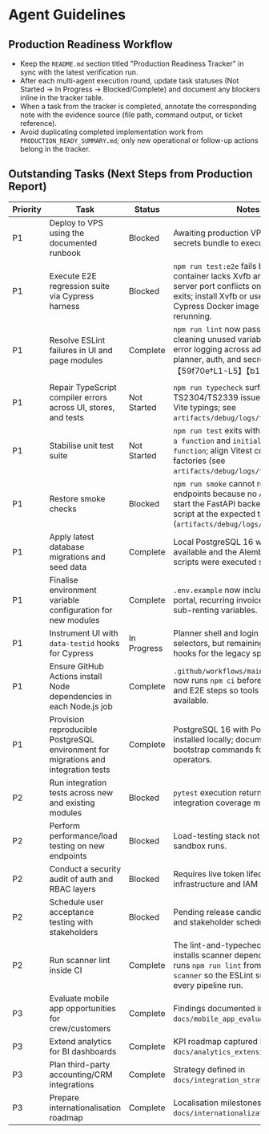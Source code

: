 # Agent Guidelines

## Production Readiness Workflow

- Keep the `README.md` section titled "Production Readiness Tracker" in sync with the latest verification run.
- After each multi-agent execution round, update task statuses (Not Started → In Progress → Blocked/Complete) and document any blockers inline in the tracker table.
- When a task from the tracker is completed, annotate the corresponding note with the evidence source (file path, command output, or ticket reference).
- Avoid duplicating completed implementation work from `PRODUCTION_READY_SUMMARY.md`; only new operational or follow-up actions belong in the tracker.

## Outstanding Tasks (Next Steps from Production Report)

| Priority | Task                                                                               | Status      | Notes                                                                                                                                                                                   |
| -------- | ---------------------------------------------------------------------------------- | ----------- | --------------------------------------------------------------------------------------------------------------------------------------------------------------------------------------- |
| P1       | Deploy to VPS using the documented runbook                                         | Blocked     | Awaiting production VPS access and secrets bundle to execute the runbook.                                                                                                               |
| P1       | Execute E2E regression suite via Cypress harness                                   | Blocked     | `npm run test:e2e` fails because the container lacks Xvfb and the dev server port conflicts once Cypress exits; install Xvfb or use the provided Cypress Docker image before rerunning. |
| P1       | Resolve ESLint failures in UI and page modules                                     | Complete    | `npm run lint` now passes after cleaning unused variables and adding error logging across admin, crew, CRM, planner, auth, and secrets dashboards.【59f70e†L1-L5】【b1192c†L1-L1】      |
|  |
| P1       | Repair TypeScript compiler errors across UI, stores, and tests                     | Not Started | `npm run typecheck` surfaces extensive TS2304/TS2339 issues plus missing Vite typings; see `artifacts/debug/logs/typecheck.log`.                                                        |
| P1       | Stabilise unit test suite                                                          | Not Started | `npm run test` exits with `vi.mock is not a function` and `initializer is not a function`; align Vitest config and store factories (see `artifacts/debug/logs/test.log`).               |
| P1       | Restore smoke checks                                                               | Blocked     | `npm run smoke` cannot reach health endpoints because no API is running; start the FastAPI backend or point the script at the expected target (`artifacts/debug/logs/smoke.log`).       |
| P1       | Apply latest database migrations and seed data                                     | Complete    | Local PostgreSQL 16 with PostGIS is available and the Alembic plus seed scripts were executed successfully.                                                                             |
| P1       | Finalise environment variable configuration for new modules                        | Complete    | `.env.example` now includes customer portal, recurring invoice, booking, and sub-renting variables.                                                                                     |
| P1       | Instrument UI with `data-testid` hooks for Cypress                                 | In Progress | Planner shell and login views expose selectors, but remaining flows still need hooks for the legacy specs.                                                                              |
| P1       | Ensure GitHub Actions install Node dependencies in each Node.js job                | Complete    | `.github/workflows/main-workflow.yml` now runs `npm ci` before lint, test, build, and E2E steps so tools like ESLint are available.                                                     |
| P1       | Provision reproducible PostgreSQL environment for migrations and integration tests | Complete    | PostgreSQL 16 with PostGIS has been installed locally; document the bootstrap commands for future operators.                                                                            |
| P2       | Run integration tests across new and existing modules                              | Blocked     | `pytest` execution returned no tests; integration coverage must be authored.                                                                                                            |
| P2       | Perform performance/load testing on new endpoints                                  | Blocked     | Load-testing stack not available during sandbox runs.                                                                                                                                   |
| P2       | Conduct a security audit of auth and RBAC layers                                   | Blocked     | Requires live token lifecycle infrastructure and IAM stakeholders.                                                                                                                      |
| P2       | Schedule user acceptance testing with stakeholders                                 | Blocked     | Pending release candidate availability and stakeholder scheduling.                                                                                                                      |
| P2       | Run scanner lint inside CI                                                         | Complete    | The lint-and-typecheck job now installs scanner dependencies and runs `npm run lint` from `apps/pwa-scanner` so the ESLint suite executes on every pipeline run.                        |
| P3       | Evaluate mobile app opportunities for crew/customers                               | Complete    | Findings documented in `docs/mobile_app_evaluation.md`.                                                                                                                                 |
| P3       | Extend analytics for BI dashboards                                                 | Complete    | KPI roadmap captured in `docs/analytics_extension_plan.md`.                                                                                                                             |
| P3       | Plan third-party accounting/CRM integrations                                       | Complete    | Strategy defined in `docs/integration_strategy.md`.                                                                                                                                     |
| P3       | Prepare internationalisation roadmap                                               | Complete    | Localisation milestones outlined in `docs/internationalization_roadmap.md`.                                                                                                             |
